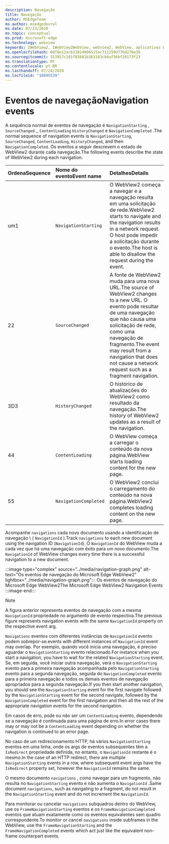 ```yaml
---
description: Navegação
title: Navegação
author: MSEdgeTeam
ms.author: msedgedevrel
ms.date: 07/23/2020
ms.topic: conceptual
ms.prod: microsoft-edge
ms.technology: webview
keywords: IWebView2, IWebView2WebView, webview2, WebView, aplicativos WPF, WPF, Edge, ICoreWebView2, ICoreWebView2Host, controle do navegador, HTML Edge
ms.openlocfilehash: 0df8e12acb11824006515ac711250d776d276e36
ms.sourcegitcommit: 553957c101f83681b363103cb6af56bf20173f23
ms.translationtype: MT
ms.contentlocale: pt-BR
ms.lasthandoff: 07/24/2020
ms.locfileid: "10895539"
---
```

# <span data-ttu-id="77429-104">Eventos de navegação</span><span class="sxs-lookup"><span data-stu-id="77429-104">Navigation events</span></span>  

<span data-ttu-id="77429-105">A sequência normal de eventos de navegação é `NavigationStarting` , `SourceChanged` ,, `ContentLoading` `HistoryChanged` e `NavigationCompleted` .</span><span class="sxs-lookup"><span data-stu-id="77429-105">The normal sequence of navigation events is `NavigationStarting`, `SourceChanged`, `ContentLoading`, `HistoryChanged`, and then `NavigationCompleted`.</span></span>  <span data-ttu-id="77429-106">Os eventos a seguir descrevem o estado de WebView2 durante cada navegação.</span><span class="sxs-lookup"><span data-stu-id="77429-106">The following events describe the state of WebView2 during each navigation.</span></span>  

| <span data-ttu-id="77429-107">Ordena</span><span class="sxs-lookup"><span data-stu-id="77429-107">Sequence</span></span> | <span data-ttu-id="77429-108">Nome do evento</span><span class="sxs-lookup"><span data-stu-id="77429-108">Event name</span></span> | <span data-ttu-id="77429-109">Detalhes</span><span class="sxs-lookup"><span data-stu-id="77429-109">Details</span></span> |  
|:--- |:--- |:--- |  
| <span data-ttu-id="77429-110">um</span><span class="sxs-lookup"><span data-stu-id="77429-110">1</span></span> | `NavigationStarting`  |  <span data-ttu-id="77429-111">O WebView2 começa a navegar e a navegação resulta em uma solicitação de rede.</span><span class="sxs-lookup"><span data-stu-id="77429-111">WebView2 starts to navigate and the navigation results in a network request.</span></span>  <span data-ttu-id="77429-112">O host pode impedir a solicitação durante o evento.</span><span class="sxs-lookup"><span data-stu-id="77429-112">The host is able to disallow the request during the event.</span></span>  |  
| <span data-ttu-id="77429-113">2</span><span class="sxs-lookup"><span data-stu-id="77429-113">2</span></span> | `SourceChanged`  |  <span data-ttu-id="77429-114">A fonte de WebView2 muda para uma nova URL.</span><span class="sxs-lookup"><span data-stu-id="77429-114">The source of WebView2 changes to a new URL.</span></span>  <span data-ttu-id="77429-115">O evento pode resultar de uma navegação que não causa uma solicitação de rede, como uma navegação de fragmento.</span><span class="sxs-lookup"><span data-stu-id="77429-115">The event may result from a navigation that does not cause a network request such as a fragment navigation.</span></span>  |  
| <span data-ttu-id="77429-116">3D</span><span class="sxs-lookup"><span data-stu-id="77429-116">3</span></span> | `HistoryChanged`  |  <span data-ttu-id="77429-117">O histórico de atualizações do WebView2 como resultado da navegação.</span><span class="sxs-lookup"><span data-stu-id="77429-117">The history of WebView2 updates as a result of the navigation.</span></span>  |  
| <span data-ttu-id="77429-118">4</span><span class="sxs-lookup"><span data-stu-id="77429-118">4</span></span> | `ContentLoading`  |  <span data-ttu-id="77429-119">O WebView começa a carregar o conteúdo da nova página.</span><span class="sxs-lookup"><span data-stu-id="77429-119">WebView starts loading content for the new page.</span></span>  |  
| <span data-ttu-id="77429-120">5</span><span class="sxs-lookup"><span data-stu-id="77429-120">5</span></span> | `NavigationCompleted`  |  <span data-ttu-id="77429-121">O WebView2 conclui o carregamento do conteúdo na nova página.</span><span class="sxs-lookup"><span data-stu-id="77429-121">WebView2 completes loading content on the new page.</span></span>  |  

<span data-ttu-id="77429-122">Acompanhe `navigations` cada novo documento usando a identificação de navegação \ ( `NavigationId` \).</span><span class="sxs-lookup"><span data-stu-id="77429-122">Track `navigations` to each new document using the navigation ID \(`NavigationId`\).</span></span>  <span data-ttu-id="77429-123">O `NavigationId` do WebView muda a cada vez que há uma navegação com êxito para um novo documento.</span><span class="sxs-lookup"><span data-stu-id="77429-123">The `NavigationId` of WebView changes every time there is a successful navigation to a new document.</span></span>

:::image type="complex" source="../media/navigation-graph.png" alt-text="Os eventos de navegação do Microsoft Edge WebView2" lightbox="../media/navigation-graph.png":::
   <span data-ttu-id="77429-125">Os eventos de navegação do Microsoft Edge WebView2</span><span class="sxs-lookup"><span data-stu-id="77429-125">The Microsoft Edge WebView2 Navigation Events</span></span>  
:::image-end:::  

> [!NOTE]
> <span data-ttu-id="77429-126">A figura anterior representa eventos de navegação com a mesma `NavigationId` propriedade no argumento de evento respectiva.</span><span class="sxs-lookup"><span data-stu-id="77429-126">The previous figure represents navigation events with the same `NavigationId` property on the respective event arg.</span></span>  

 `Navigations` <span data-ttu-id="77429-127">eventos com diferentes instâncias de `NavigationId` evento podem sobrepor-se.</span><span class="sxs-lookup"><span data-stu-id="77429-127">events with different instances of `NavigationId` event may overlap.</span></span>  <span data-ttu-id="77429-128">Por exemplo, quando você inicia uma navegação, é preciso aguardar o `NavigationStarting` evento relacionado.</span><span class="sxs-lookup"><span data-stu-id="77429-128">For instance when you start a navigation, you have to wait for the related `NavigationStarting` event.</span></span>  <span data-ttu-id="77429-129">Se, em seguida, você iniciar outra navegação, verá o `NavigationStarting` evento para a primeira navegação acompanhada pelo `NavigationStarting` evento para a segunda navegação, seguida do `NavigationCompleted` evento para a primeira navegação e todos os demais eventos de navegação apropriados para a segunda navegação.</span><span class="sxs-lookup"><span data-stu-id="77429-129">If you then start another navigation, you should see the `NavigationStarting` event for the first navigate followed by the `NavigationStarting` event for the second navigate, followed by the `NavigationCompleted` event for the first navigation and then all the rest of the appropriate navigation events for the second navigation.</span></span>  
 
 <span data-ttu-id="77429-130">Em casos de erro, pode ou não ser um `ContentLoading` evento, dependendo se a navegação é continuada para uma página de erro.</span><span class="sxs-lookup"><span data-stu-id="77429-130">In error cases there may or may not be a `ContentLoading` event depending on whether the navigation is continued to an error page.</span></span>  
 
 <span data-ttu-id="77429-131">No caso de um redirecionamento HTTP, há vários `NavigationStarting` eventos em uma linha, onde os args de eventos subsequentes têm a `IsRedirect` propriedade definida, no entanto, o `NavigationId` restante é o mesmo.</span><span class="sxs-lookup"><span data-stu-id="77429-131">In the case of an HTTP redirect, there are multiple `NavigationStarting` events in a row, where subsequent event args have the `IsRedirect` property set, however the `NavigationId` remains the same.</span></span>  
 
 <span data-ttu-id="77429-132">O mesmo documento `navigations` , como navegar para um fragmento, não resulta no `NavigationStarting` evento e não aumenta o `NavigationId` .</span><span class="sxs-lookup"><span data-stu-id="77429-132">Same document `navigations`, such as navigating to a fragment, do not result in the `NavigationStarting` event and do not increment the `NavigationId`.</span></span>  

<span data-ttu-id="77429-133">Para monitorar ou cancelar `navigations` subquadros dentro do WebView, use os `FrameNavigationStarting` eventos e os `FrameNavigationCompleted` eventos que atuam exatamente como os eventos equivalentes sem quadro correspondente.</span><span class="sxs-lookup"><span data-stu-id="77429-133">To monitor or cancel `navigations` inside subframes in the WebView, use the `FrameNavigationStarting` and the `FrameNavigationCompleted` events which act just like the equivalent non-frame counterpart events.</span></span>  

<!-- links -->  
